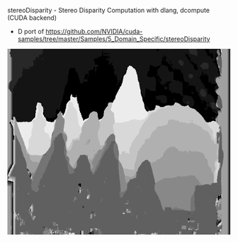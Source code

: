 stereoDisparity - Stereo Disparity Computation with dlang, dcompute (CUDA backend)

- D port of https://github.com/NVIDIA/cuda-samples/tree/master/Samples/5_Domain_Specific/stereoDisparity

![Disparity map](https://github.com/aferust/stereoDisparity-dcompute-dcv/blob/main/dismap.png)